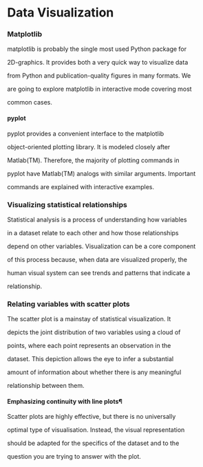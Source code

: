 # Data Visualization 

### Matplotlib 

matplotlib is probably the single most used Python package for 

2D-graphics. It provides both a very quick way to visualize data 

from Python and publication-quality figures in many formats. We 

are going to explore matplotlib in interactive mode covering most 

common cases.

####  pyplot


pyplot provides a convenient interface to the matplotlib 

object-oriented plotting library. It is modeled closely after 

Matlab(TM). Therefore, the majority of plotting commands in 

pyplot have Matlab(TM) analogs with similar arguments. Important 

commands are explained with interactive examples.

### Visualizing statistical relationships

Statistical analysis is a process of understanding how variables 

in a dataset relate to each other and how those relationships 

depend on other variables. Visualization can be a core component 

of this process because, when data are visualized properly, the 

human visual system can see trends and patterns that indicate a 

relationship.


### Relating variables with scatter plots 


The scatter plot is a mainstay of statistical visualization. It 

depicts the joint distribution of two variables using a cloud of 

points, where each point represents an observation in the 

dataset. This depiction allows the eye to infer a substantial 

amount of information about whether there is any meaningful 

relationship between them.


#### Emphasizing continuity with line plots¶

Scatter plots are highly effective, but there is no universally 

optimal type of visualisation. Instead, the visual representation 

should be adapted for the specifics of the dataset and to the 

question you are trying to answer with the plot.


